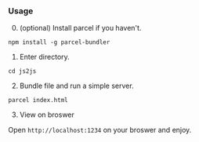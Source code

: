 ### Usage

0. (optional) Install parcel if you haven't.
```
npm install -g parcel-bundler
```

1. Enter directory.
```
cd js2js
```

2. Bundle file and run a simple server.
```
parcel index.html
```

3. View on broswer

Open `http://localhost:1234` on your broswer and enjoy.
